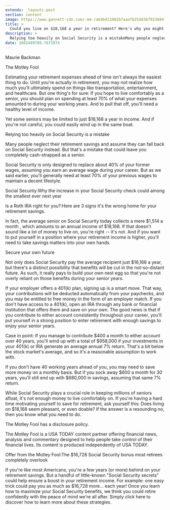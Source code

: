 ```yaml
--- 
extends: _layouts.post 
section: content 
image: https://www.gannett-cdn.com/-mm-/a64b411082b7aaafb25dd3bf823694f5b3a6b80e/c=0-255-1899-1323/local/-/media/2020/10/05/USATODAY/usatsports/MotleyFool-TMOT-ffff177b-3edac96a.jpg?width=1899&height=1068&fit=crop&format=pjpg&auto=webp 
title: > 
  Could you live on $18,168 a year in retirement? Here's why you might have to if you rely on Social Security. 
description: > 
  Relying too heavily on Social Security is a mistakeMany people neglect their retirement savings and assume they can fall back on Social Security instead.Social Security:Why the increase in your Social Security check could among the smallest ever next yearIs a Roth IRA right for you?In fact, the average senior on Social Security today collects a mere $1,514 a month , which amounts to an annual income of $18,168.While Social Security plays a crucial role in keeping millions of seniors afloat, it's not enough money to live comfortably on.But a handful of little-known "Social Security secrets" could help ensure a boost in your retirement income. 
date: 1602449789.7673974 
--- 
```

Maurie Backman

The Motley Fool

Estimating your retirement expenses ahead of time isn't always the easiest thing to do. Until you're actually in retirement, you may not realize how much you'll ultimately spend on things like transportation, entertainment, and healthcare. But one thing's for sure: If you hope to live comfortably as a senior, you should plan on spending at least 70% of what your expenses amounted to during your working years. And to pull that off, you'll need a healthy level of income.

Yet some seniors may be limited to just $18,168 a year in income. And if you're not careful, you could easily wind up in the same boat.

Relying too heavily on Social Security is a mistake

Many people neglect their retirement savings and assume they can fall back on Social Security instead. But that's a mistake that could leave you completely cash-strapped as a senior.

Social Security is only designed to replace about 40% of your former wages, assuming you earn an average wage during your career. But as we said earlier, you'll generally need at least 70% of your previous wages to maintain a decent lifestyle.

Social Security:Why the increase in your Social Security check could among the smallest ever next year

Is a Roth IRA right for you?:Here are 3 signs it's the wrong home for your retirement savings.

In fact, the average senior on Social Security today collects a mere $1,514 a month , which amounts to an annual income of $18,168. If that doesn't sound like a lot of money to live on, you're right -- it's not. And if you want to put yourself in a position where your retirement income is higher, you'll need to take savings matters into your own hands.

Secure your own future

Not only does Social Security pay the average recipient just $18,168 a year, but there's a distinct possibility that benefits will be cut in the not-so-distant future. As such, it really pays to build your own nest egg so that you're not overly reliant on those benefits during your senior years.

If your employer offers a 401(k) plan, signing up is a smart move. That way, your contributions will be deducted automatically from your paychecks, and you may be entitled to free money in the form of an employer match. If you don't have access to a 401(k), open an IRA through any bank or financial institution that offers them and save on your own. The good news is that if you contribute to either account consistently throughout your career, you'll put yourself in a strong position to enter retirement with enough savings to enjoy your senior years.

Case in point: If you manage to contribute $400 a month to either account over 40 years, you'll wind up with a total of $958,000 if your investments in your 401(k) or IRA generate an average annual 7% return. That's a bit below the stock market's average, and so it's a reasonable assumption to work with.

If you don't have 40 working years ahead of you, you may need to save more money on a monthly basis. But if you sock away $600 a month for 30 years, you'll still end up with $680,000 in savings, assuming that same 7% return.

While Social Security plays a crucial role in keeping millions of seniors afloat, it's not enough money to live comfortably on. If you're having a hard time motivating yourself to save for retirement, ask yourself this: Does living on $18,168 seem pleasant, or even doable? If the answer is a resounding no, then you know what you need to do.

The Motley Fool has a disclosure policy.

The Motley Fool is a USA TODAY content partner offering financial news, analysis and commentary designed to help people take control of their financial lives. Its content is produced independently of USA TODAY.

Offer from the Motley Fool:The $16,728 Social Security bonus most retirees completely overlook

If you're like most Americans, you're a few years (or more) behind on your retirement savings. But a handful of little-known "Social Security secrets" could help ensure a boost in your retirement income. For example: one easy trick could pay you as much as $16,728 more... each year! Once you learn how to maximize your Social Security benefits, we think you could retire confidently with the peace of mind we're all after. Simply click here to discover how to learn more about these strategies.